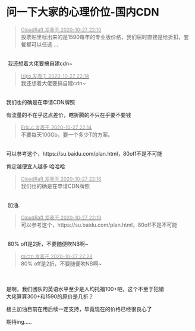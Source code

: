 # 问一下大家的心理价位-国内CDN


<div class="quote"><blockquote><font size="2"><a href="https://www.hostloc.com/forum.php?mod=redirect&amp;goto=findpost&amp;pid=9361560&amp;ptid=759178" target="_blank"><font color="#999999">CloudRaft 发表于 2020-10-27 22:10</font></a></font><br />
投票贴里标出来的是1590每年的专业版价格，我们届时直接是给折扣，套餐都可以任选 ...</blockquote></div><br />
<img src="static/image/smiley/default/lol.gif" smilieid="12" border="0" alt="" /> 我还想着大佬要搞自建cdn~

<div class="quote"><blockquote><font size="2"><a href="https://www.hostloc.com/forum.php?mod=redirect&amp;goto=findpost&amp;pid=9361581&amp;ptid=759178" target="_blank"><font color="#999999">trips 发表于 2020-10-27 22:14</font></a></font><br />
我还想着大佬要搞自建cdn~</blockquote></div><br />
我们也的确是在申请CDN牌照

有流量的不在乎这点差价，瞎折腾的不只在乎要不要钱

<div class="quote"><blockquote><font size="2"><a href="https://www.hostloc.com/forum.php?mod=redirect&amp;goto=findpost&amp;pid=9361578&amp;ptid=759178" target="_blank"><font color="#999999">Eric.c 发表于 2020-10-27 22:14</font></a></font><br />
不要每天100Gb，要一个多少T的方案。</blockquote></div><br />
可以参考这个，https://su.baidu.com/plan.html，80off不是不可能

肯定越便宜人越多 哈哈哈<img src="static/image/smiley/yct/010.gif" smilieid="41" border="0" alt="" />

<div class="quote"><blockquote><font size="2"><a href="https://www.hostloc.com/forum.php?mod=redirect&amp;goto=findpost&amp;pid=9361584&amp;ptid=759178" target="_blank"><font color="#999999">CloudRaft 发表于 2020-10-27 22:16</font></a></font><br />
我们也的确是在申请CDN牌照</blockquote></div><br />
<img src="static/image/smiley/default/lol.gif" smilieid="12" border="0" alt="" /> 加油.

<div class="quote"><blockquote><font size="2"><a href="https://www.hostloc.com/forum.php?mod=redirect&amp;goto=findpost&amp;pid=9361598&amp;ptid=759178" target="_blank"><font color="#999999">CloudRaft 发表于 2020-10-27 22:19</font></a></font><br />
可以参考这个，https://su.baidu.com/plan.html，80off不是不可能</blockquote></div><br />
<img src="static/image/smiley/yct/007.gif" smilieid="46" border="0" alt="" /> 80% off是2折，不要随便吹NB啊~

<div class="quote"><blockquote><font size="2"><a href="https://www.hostloc.com/forum.php?mod=redirect&amp;goto=findpost&amp;pid=9361643&amp;ptid=759178" target="_blank"><font color="#999999">micto 发表于 2020-10-27 22:28</font></a></font><br />
80% off是2折，不要随便吹NB啊~</blockquote></div><br />
<br />
是啊，我们团队的英语水平至少是人均托福100+吧，这个不至于犯错<br />
大佬算算300+和1590的原价是几折？

楼主加油<img src="static/image/smiley/default/lol.gif" smilieid="12" border="0" alt="" />目前在用<img src="static/image/smiley/default/lol.gif" smilieid="12" border="0" alt="" />后续一定支持，毕竟现在的价格已经很良心了<img src="static/image/smiley/default/lol.gif" smilieid="12" border="0" alt="" /><img id="aimg_dnmoU" onclick="zoom(this, this.src, 0, 0, 0)" class="zoom" src="https://cdn.jsdelivr.net/gh/hishis/forum-master/public/images/patch.gif" onmouseover="img_onmouseoverfunc(this)" onload="thumbImg(this)" border="0" alt="" />

期待ing.....
